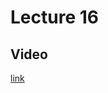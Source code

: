 # Lecture 16

## Video

[link](https://drive.google.com/file/d/1M1sy8J7ri1XHQnDgszKwP-cfHiK7IURj/view)

